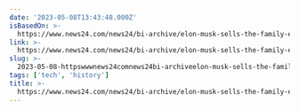 ```yaml
---
date: '2023-05-08T13:43:48.000Z'
isBasedOn: >-
  https://www.news24.com/news24/bi-archive/elon-musk-sells-the-family-emeralds-in-new-york-2018-2
link: >-
  https://www.news24.com/news24/bi-archive/elon-musk-sells-the-family-emeralds-in-new-york-2018-2
slug: >-
  2023-05-08-httpswwwnews24comnews24bi-archiveelon-musk-sells-the-family-emeralds-in-new-york-2018-2
tags: ['tech', 'history']
title: >-
  https://www.news24.com/news24/bi-archive/elon-musk-sells-the-family-emeralds-in-new-york-2018-2
---
```


